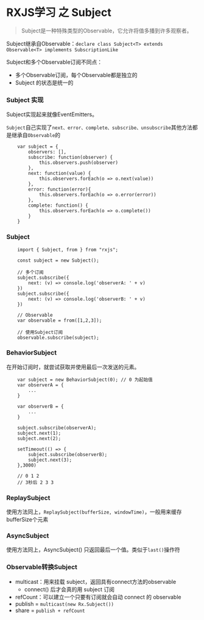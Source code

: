 # RXJS学习 之 Subject

> Subject是一种特殊类型的Observable，它允许将值多播到许多观察者。

Subject继承自Observable：`declare class Subject<T> extends Observable<T> implements SubscriptionLike`

Subject和多个Observable订阅不同点：
* 多个Observable订阅，每个Observable都是独立的
* Subject 的状态是统一的


### Subject 实现

Subject实现起来就像EventEmitters。

`Subject`自己实现了`next、error、complete、subscribe、unsubscribe`其他方法都是继承自`Observable`的
```
    var subject = {
        observers: [],
        subscribe: function(observer) {
            this.observers.push(observer)
        },
        next: function(value) {
            this.observers.forEach(o => o.next(value))    
        },
        error: function(error){
            this.observers.forEach(o => o.error(error))
        },
        complete: function() {
            this.observers.forEach(o => o.complete())
        }
    }
```

### Subject

```
    import { Subject, from } from "rxjs";

    const subject = new Subject();

    // 多个订阅
    subject.subscribe({
        next: (v) => console.log('observerA: ' + v)
    })
    subject.subscribe({
        next: (v) => console.log('observerB: ' + v)
    })

    // Observable
    var observable = from([1,2,3]);

    // 使用Subject订阅
    observable.subscribe(subject);
```

### BehaviorSubject

在开始订阅时，就尝试获取并使用最后一次发送的元素。

```
    var subject = new BehaviorSubject(0); // 0 为起始值
    var observerA = {
        ...
    }

    var observerB = {
        ...
    }

    subject.subscribe(observerA);
    subject.next(1);
    subject.next(2);

    setTimeout(() => {
        subject.subscribe(observerB); 
        subject.next(3);
    },3000)

    // 0 1 2
    // 3秒后 2 3 3
```

### ReplaySubject

使用方法同上，`ReplaySubject(bufferSize, windowTime)`，一般用来缓存bufferSize个元素


### AsyncSubject

使用方法同上，AsyncSubject() 只返回最后一个值。类似于`last()`操作符


### Observable转换Subject

* multicast：用来挂载 subject，返回具有connect方法的observable
  * connect() 后才会真的用 subject 订阅
* refCount：可以建立一个只要有订阅就会自动 connect 的 observable
* publish = `multicast(new Rx.Subject())`
* share = `publish + refCount`
